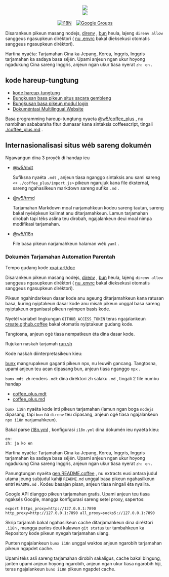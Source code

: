 <p align="center"><a href="https://xxai.art"><img src="https://cdn.jsdelivr.net/gh/xxai-art/doc/logo.svg"/></a><br/><a href="https://xxai.art"><img src="https://cdn.jsdelivr.net/gh/xxai-art/doc/xxai.svg"/></a></p><p align="center"><a href="https://github.com/xxai-art/doc#readme"><img alt="I18N" src="https://cdn.jsdelivr.net/gh/wactax/img/t.svg"/></a>　<a href="https://groups.google.com/u/0/g/xxai-art"><img alt="Google Groups" src="https://cdn.jsdelivr.net/gh/wactax/img/g-groups.svg"/></a></p>

Disarankeun pikeun masang nodejs, [direnv](https://direnv.net) , [bun](https://github.com/oven-sh/bun) heula, lajeng `direnv allow` sanggeus ngasupkeun diréktori ( [nu .envrc](https://github.com/xxai-art/doc/blob/main/.envrc) bakal dieksekusi otomatis sanggeus ngasupkeun diréktori).

Hartina nyaéta: Tarjamahan Cina ka Jepang, Korea, Inggris, Inggris tarjamahan ka sadaya basa séjén. Upami anjeun ngan ukur hoyong ngadukung Cina sareng Inggris, anjeun ngan ukur tiasa nyerat `zh: en` .

## kode hareup-tungtung

* [kode hareup-tungtung](https://github.com/xxai-art/web)
* [Bungkusan basa pikeun situs sacara gembleng](https://github.com/xxai-art/web/tree/main/i18n)
* [Bungkusan basa pikeun modul login](https://github.com/wacpkg/user/tree/main/ui.i18n)
* [Dokuméntasi Multilingual Website](https://github.com/xxai-doc)

Basa programming hareup-tungtung nyaeta [@w5/coffee_plus](http://npmjs.com/@w5/coffee_plus) , nu nambihan sababaraha fitur dumasar kana sintaksis coffeescript, tingali [./coffee_plus.md](./coffee_plus.md) .

## Internasionalisasi situs wéb sareng dokumén

Ngawangun dina 3 proyék di handap ieu

* [@w5/mdt](https://www.npmjs.com/package/@w5/mdt)

  Sufiksna nyaéta `.mdt` , anjeun tiasa nganggo sintaksis anu sami sareng `<+ ./coffee_plus/import.js>` pikeun ngarujuk kana file éksternal, sareng ngahasilkeun markdown sareng sufiks `.md` .

* [@w5/trmd](https://www.npmjs.com/package/@w5/trmd)

  Tarjamahan Markdown moal narjamahkeun kodeu sareng tautan, sareng bakal nyéépkeun kalimat anu ditarjamahkeun. Lamun tarjamahan dirobah tapi téks aslina teu dirobah, ngajalankeun deui moal nimpa modifikasi tarjamahan.

* [@w5/i18n](https://www.npmjs.com/package/@w5/i18n)

  File basa pikeun narjamahkeun halaman wéb `yaml` .

### Dokumén Tarjamahan Automation Parentah

Tempo gudang kode [xxai-art/doc](https://github.com/xxai-art/doc)

Disarankeun pikeun masang nodejs, [direnv](https://direnv.net) , [bun](https://github.com/oven-sh/bun) heula, lajeng `direnv allow` sanggeus ngasupkeun diréktori ( [nu .envrc](https://github.com/xxai-art/doc/blob/main/.envrc) bakal dieksekusi otomatis sanggeus ngasupkeun diréktori).

Pikeun ngahindarkeun dasar kode anu ageung ditarjamahkeun kana ratusan basa, kuring nyiptakeun dasar kode anu misah pikeun unggal basa sareng nyiptakeun organisasi pikeun nyimpen basis kode.

Nyetél variabel lingkungan `GITHUB_ACCESS_TOKEN` teras ngajalankeun [create.github.coffee](https://github.com/xxai-art/doc/blob/main/create.github.coffee) bakal otomatis nyiptakeun gudang kode.

Tangtosna, anjeun ogé tiasa nempatkeun éta dina dasar kode.

Rujukan naskah tarjamah [run.sh](https://github.com/xxai-art/doc/blob/main/run.sh)

Kode naskah diinterpretasikeun kieu:

[bunx](https://bun.sh/docs/cli/bunx) mangrupakeun gaganti pikeun npx, nu leuwih gancang. Tangtosna, upami anjeun teu acan dipasang bun, anjeun tiasa nganggo `npx` .

`bunx mdt zh` renders `.mdt` dina diréktori zh salaku `.md` , tingali 2 file numbu handap

* [coffee_plus.mdt](https://github.com/xxai-doc/zh/blob/main/coffee_plus.mdt)
* [coffee_plus.md](https://github.com/xxai-doc/zh/blob/main/coffee_plus.md)

`bunx i18n` nyaéta kode inti pikeun tarjamahan (lamun ngan boga `nodejs` dipasang, tapi `bun` na `direnv` teu dipasang, anjeun ogé tiasa ngajalankeun `npx i18n` narjamahkeun).

Bakal parse [i18n.yml](https://github.com/xxai-art/doc/blob/main/i18n.yml) , konfigurasi `i18n.yml` dina dokumén ieu nyaéta kieu:

```
en:
zh: ja ko en
```

Hartina nyaéta: Tarjamahan Cina ka Jepang, Korea, Inggris, Inggris tarjamahan ka sadaya basa séjén. Upami anjeun ngan ukur hoyong ngadukung Cina sareng Inggris, anjeun ngan ukur tiasa nyerat `zh: en` .

Panungtungan nyaéta [gen.README.coffee](https://github.com/xxai-art/doc/blob/main/gen.README.coffee) , nu extracts eusi antara judul utama jeung subjudul kahiji `README.md` unggal basa pikeun ngahasilkeun entri `README.md` . Kodeu basajan pisan, anjeun tiasa ningali éta nyalira.

Google API dianggo pikeun tarjamahan gratis. Upami anjeun teu tiasa ngaksés Google, mangga konfigurasi sareng setel proxy, sapertos:

```
export https_proxy=http://127.0.0.1:7890 http_proxy=http://127.0.0.1:7890 all_proxy=socks5://127.0.0.1:7890
```

Skrip tarjamah bakal ngahasilkeun cache ditarjamahkeun dina diréktori `.i18n` , mangga parios deui kalawan `git status` tur tambahkeun ka Repository kode pikeun nyegah tarjamahan ulang.

Punten ngajalankeun `bunx i18n` unggal waktos anjeun ngarobih tarjamahan pikeun ngapdet cache.

Upami téks asli sareng tarjamahan dirobih sakaligus, cache bakal bingung, janten upami anjeun hoyong ngarobih, anjeun ngan ukur tiasa ngarobih hiji, teras ngajalankeun `bunx i18n` pikeun ngapdet cache.
